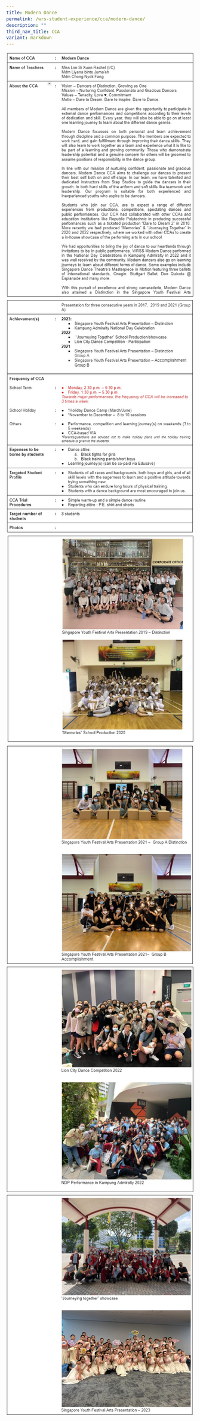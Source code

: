 ```yaml
---
title: Modern Dance
permalink: /wrs-student-experience/cca/modern-dance/
description: ""
third_nav_title: CCA
variant: markdown
---
```

![](/images/CCA/Modern_1.jpg)
![](/images/CCA/Modern_2.jpg)
![](/images/CCA/Modern_3.jpg)
![](/images/CCA/Modern_4.jpg)
![](/images/CCA/Modern_5.jpg)
![](/images/CCA/Modern_6.jpg)